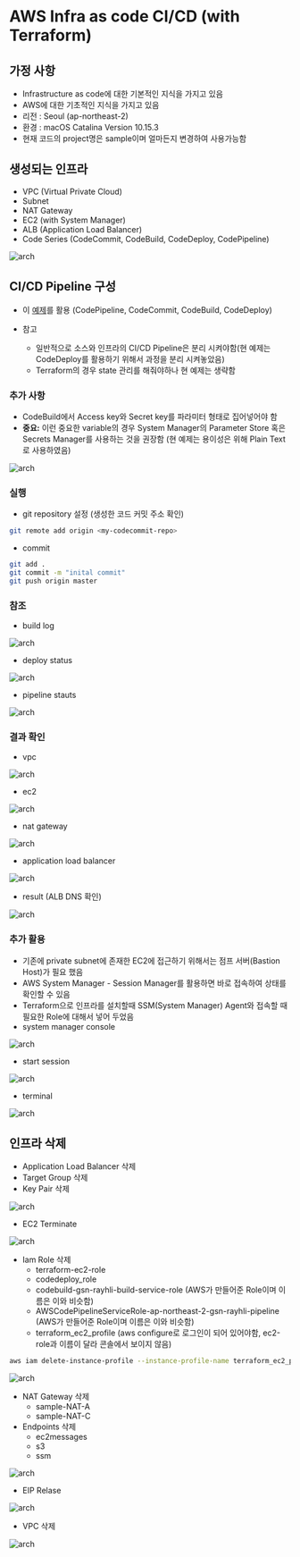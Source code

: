# AWS Infra as code CI/CD (with Terraform)



## 가정 사항

- Infrastructure as code에 대한 기본적인 지식을 가지고 있음
- AWS에 대한 기초적인 지식을 가지고 있음
- 리전 : Seoul (ap-northeast-2)
- 환경 : macOS Catalina Version 10.15.3
- 현재 코드의 project명은 sample이며 얼마든지 변경하여 사용가능함



## 생성되는 인프라

- VPC (Virtual Private Cloud)
- Subnet
- NAT Gateway
- EC2 (with System Manager)
- ALB (Application Load Balancer)
- Code Series (CodeCommit, CodeBuild, CodeDeploy, CodePipeline)

![arch](./images/arch.png)



## CI/CD Pipeline 구성

- 이 [예제](https://github.com/toule/cicd-sample-demo)를 활용 (CodePipeline, CodeCommit, CodeBuild, CodeDeploy)

- 참고

  - 일반적으로 소스와 인프라의 CI/CD Pipeline은 분리 시켜야함(현 예제는 CodeDeploy를 활용하기 위해서 과정을 분리 시켜놓았음)
  - Terraform의 경우 state 관리를 해줘야하나 현 예제는 생략함


### 추가 사항

- CodeBuild에서 Access key와 Secret key를 파라미터 형태로 집어넣어야 함
- **중요:** 이런 중요한 variable의 경우 System Manager의 Parameter Store 혹은 Secrets Manager를 사용하는 것을 권장함 (현 예제는 용이성은 위해 Plain Text로 사용하였음)

![arch](./images/variable.png)

### 실행

- git repository 설정 (생성한 코드 커밋 주소 확인)

```bash
git remote add origin <my-codecommit-repo>
```

- commit

```bash
git add .
git commit -m "inital commit"
git push origin master
```

### 참조

- build log

![arch](./images/build-log.png)

- deploy status

![arch](./images/deploy-status.png)

- pipeline stauts

![arch](./images/pipeline-status.png)

### 결과 확인

- vpc

![arch](./images/vpc.png)

- ec2

![arch](./images/ec2.png)

- nat gateway

![arch](./images/nat.png)

- application load balancer

![arch](./images/alb.png)

* result (ALB DNS 확인)

![arch](./images/result.png)

### 추가 활용

- 기존에 private subnet에 존재한 EC2에 접근하기 위해서는 점프 서버(Bastion Host)가 필요 했음
- AWS System Manager - Session Manager를 활용하면 바로 접속하여 상태를 확인할 수 있음
- Terraform으로 인프라를 설치할때 SSM(System Manager) Agent와 접속할 때 필요한 Role에 대해서 넣어 두었음
- system manager console

![arch](./images/ssm-console.png)

- start session

![arch](./images/start-session.png)

- terminal

![arch](./images/terminal.png)



## 인프라 삭제

- Application Load Balancer 삭제
- Target Group 삭제
- Key Pair 삭제

![arch](./images/keypair-delete.png)

- EC2 Terminate

![arch](./images/ec2-delete.png)

- Iam Role 삭제
  - terraform-ec2-role
  - codedeploy_role
  - codebuild-gsn-rayhli-build-service-role (AWS가 만들어준 Role이며 이름은 이와 비슷함)
  - AWSCodePipelineServiceRole-ap-northeast-2-gsn-rayhli-pipeline (AWS가 만들어준 Role이며 이름은 이와 비슷함)
  - terraform_ec2_profile (aws configure로 로그인이 되어 있어야함, ec2-role과 이름이 달라 콘솔에서 보이지 않음)

```bash
aws iam delete-instance-profile --instance-profile-name terraform_ec2_profile
```

![arch](./images/instanceprofile-delete.png)

- NAT Gateway 삭제
  - sample-NAT-A
  - sample-NAT-C
- Endpoints 삭제
  - ec2messages
  - s3
  - ssm

![arch](./images/endpoint-delete.png)

- EIP Relase

![arch](./images/eip-delete.png)

- VPC 삭제

![arch](./images/vpc-delete.png)